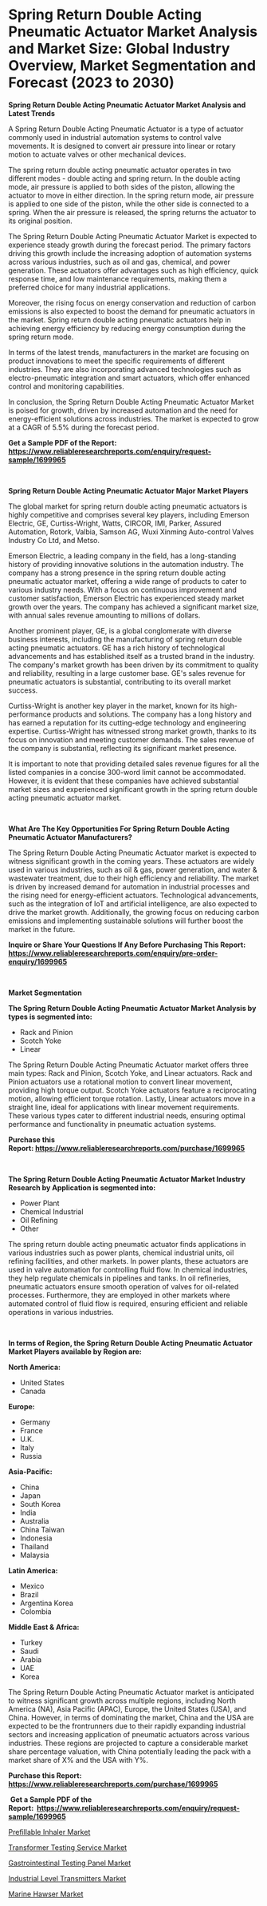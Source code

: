<p><h1>Spring Return Double Acting Pneumatic Actuator Market Analysis and Market Size: Global Industry Overview, Market Segmentation and Forecast (2023 to 2030)</h1></p><p><strong>Spring Return Double Acting Pneumatic Actuator Market Analysis and Latest Trends</strong></p>
<p><p>A Spring Return Double Acting Pneumatic Actuator is a type of actuator commonly used in industrial automation systems to control valve movements. It is designed to convert air pressure into linear or rotary motion to actuate valves or other mechanical devices.</p><p>The spring return double acting pneumatic actuator operates in two different modes - double acting and spring return. In the double acting mode, air pressure is applied to both sides of the piston, allowing the actuator to move in either direction. In the spring return mode, air pressure is applied to one side of the piston, while the other side is connected to a spring. When the air pressure is released, the spring returns the actuator to its original position.</p><p>The Spring Return Double Acting Pneumatic Actuator Market is expected to experience steady growth during the forecast period. The primary factors driving this growth include the increasing adoption of automation systems across various industries, such as oil and gas, chemical, and power generation. These actuators offer advantages such as high efficiency, quick response time, and low maintenance requirements, making them a preferred choice for many industrial applications.</p><p>Moreover, the rising focus on energy conservation and reduction of carbon emissions is also expected to boost the demand for pneumatic actuators in the market. Spring return double acting pneumatic actuators help in achieving energy efficiency by reducing energy consumption during the spring return mode.</p><p>In terms of the latest trends, manufacturers in the market are focusing on product innovations to meet the specific requirements of different industries. They are also incorporating advanced technologies such as electro-pneumatic integration and smart actuators, which offer enhanced control and monitoring capabilities.</p><p>In conclusion, the Spring Return Double Acting Pneumatic Actuator Market is poised for growth, driven by increased automation and the need for energy-efficient solutions across industries. The market is expected to grow at a CAGR of 5.5% during the forecast period.</p></p>
<p><strong>Get a Sample PDF of the Report:&nbsp; <a href="https://www.reliableresearchreports.com/enquiry/request-sample/1699965">https://www.reliableresearchreports.com/enquiry/request-sample/1699965</a></strong></p>
<p>&nbsp;</p>
<p><strong>Spring Return Double Acting Pneumatic Actuator Major Market Players</strong></p>
<p><p>The global market for spring return double acting pneumatic actuators is highly competitive and comprises several key players, including Emerson Electric, GE, Curtiss-Wright, Watts, CIRCOR, IMI, Parker, Assured Automation, Rotork, Valbia, Samson AG, Wuxi Xinming Auto-control Valves Industry Co Ltd, and Metso.</p><p>Emerson Electric, a leading company in the field, has a long-standing history of providing innovative solutions in the automation industry. The company has a strong presence in the spring return double acting pneumatic actuator market, offering a wide range of products to cater to various industry needs. With a focus on continuous improvement and customer satisfaction, Emerson Electric has experienced steady market growth over the years. The company has achieved a significant market size, with annual sales revenue amounting to millions of dollars.</p><p>Another prominent player, GE, is a global conglomerate with diverse business interests, including the manufacturing of spring return double acting pneumatic actuators. GE has a rich history of technological advancements and has established itself as a trusted brand in the industry. The company's market growth has been driven by its commitment to quality and reliability, resulting in a large customer base. GE's sales revenue for pneumatic actuators is substantial, contributing to its overall market success.</p><p>Curtiss-Wright is another key player in the market, known for its high-performance products and solutions. The company has a long history and has earned a reputation for its cutting-edge technology and engineering expertise. Curtiss-Wright has witnessed strong market growth, thanks to its focus on innovation and meeting customer demands. The sales revenue of the company is substantial, reflecting its significant market presence.</p><p>It is important to note that providing detailed sales revenue figures for all the listed companies in a concise 300-word limit cannot be accommodated. However, it is evident that these companies have achieved substantial market sizes and experienced significant growth in the spring return double acting pneumatic actuator market.</p></p>
<p>&nbsp;</p>
<p><strong>What Are The Key Opportunities For Spring Return Double Acting Pneumatic Actuator Manufacturers?</strong></p>
<p><p>The Spring Return Double Acting Pneumatic Actuator market is expected to witness significant growth in the coming years. These actuators are widely used in various industries, such as oil & gas, power generation, and water & wastewater treatment, due to their high efficiency and reliability. The market is driven by increased demand for automation in industrial processes and the rising need for energy-efficient actuators. Technological advancements, such as the integration of IoT and artificial intelligence, are also expected to drive the market growth. Additionally, the growing focus on reducing carbon emissions and implementing sustainable solutions will further boost the market in the future.</p></p>
<p><strong>Inquire or Share Your Questions If Any Before Purchasing This Report: <a href="https://www.reliableresearchreports.com/enquiry/pre-order-enquiry/1699965">https://www.reliableresearchreports.com/enquiry/pre-order-enquiry/1699965</a></strong></p>
<p>&nbsp;</p>
<p><strong>Market Segmentation</strong></p>
<p><strong>The Spring Return Double Acting Pneumatic Actuator Market Analysis by types is segmented into:</strong></p>
<p><ul><li>Rack and Pinion</li><li>Scotch Yoke</li><li>Linear</li></ul></p>
<p><p>The Spring Return Double Acting Pneumatic Actuator market offers three main types: Rack and Pinion, Scotch Yoke, and Linear actuators. Rack and Pinion actuators use a rotational motion to convert linear movement, providing high torque output. Scotch Yoke actuators feature a reciprocating motion, allowing efficient torque rotation. Lastly, Linear actuators move in a straight line, ideal for applications with linear movement requirements. These various types cater to different industrial needs, ensuring optimal performance and functionality in pneumatic actuation systems.</p></p>
<p><strong>Purchase this Report:&nbsp;<a href="https://www.reliableresearchreports.com/purchase/1699965">https://www.reliableresearchreports.com/purchase/1699965</a></strong></p>
<p>&nbsp;</p>
<p><strong>The Spring Return Double Acting Pneumatic Actuator Market Industry Research by Application is segmented into:</strong></p>
<p><ul><li>Power Plant</li><li>Chemical Industrial</li><li>Oil Refining</li><li>Other</li></ul></p>
<p><p>The spring return double acting pneumatic actuator finds applications in various industries such as power plants, chemical industrial units, oil refining facilities, and other markets. In power plants, these actuators are used in valve automation for controlling fluid flow. In chemical industries, they help regulate chemicals in pipelines and tanks. In oil refineries, pneumatic actuators ensure smooth operation of valves for oil-related processes. Furthermore, they are employed in other markets where automated control of fluid flow is required, ensuring efficient and reliable operations in various industries.</p></p>
<p>&nbsp;</p>
<p><strong>In terms of Region, the Spring Return Double Acting Pneumatic Actuator Market Players available by Region are:</strong></p>
<p>
    <p> <strong> North America: </strong>
        <ul>
            <li>United States</li>
            <li>Canada</li>
        </ul>
        </p> 
    <p> <strong> Europe: </strong>
        <ul>
            <li>Germany</li>
            <li>France</li>
            <li>U.K.</li>
            <li>Italy</li>
            <li>Russia</li>
        </ul>
        </p> 
    <p> <strong> Asia-Pacific: </strong>
        <ul>
            <li>China</li>
            <li>Japan</li>
            <li>South Korea</li>
            <li>India</li>
            <li>Australia</li>
            <li>China Taiwan</li>
            <li>Indonesia</li>
            <li>Thailand</li>
            <li>Malaysia</li>
        </ul>
        </p> 
    <p> <strong> Latin America: </strong>
        <ul>
            <li>Mexico</li>
            <li>Brazil</li>
            <li>Argentina Korea</li>
            <li>Colombia</li>
        </ul>
        </p> 
    <p> <strong> Middle East & Africa: </strong>
        <ul>
            <li>Turkey</li>
            <li>Saudi</li>
            <li>Arabia</li>
            <li>UAE</li>
            <li>Korea</li>
        </ul>
    </p>
    </p>
<p><p>The Spring Return Double Acting Pneumatic Actuator market is anticipated to witness significant growth across multiple regions, including North America (NA), Asia Pacific (APAC), Europe, the United States (USA), and China. However, in terms of dominating the market, China and the USA are expected to be the frontrunners due to their rapidly expanding industrial sectors and increasing application of pneumatic actuators across various industries. These regions are projected to capture a considerable market share percentage valuation, with China potentially leading the pack with a market share of X% and the USA with Y%.</p></p>
<p><strong>Purchase this Report: <a href="https://www.reliableresearchreports.com/purchase/1699965">https://www.reliableresearchreports.com/purchase/1699965</a></strong></p>
<p>&nbsp;<strong>Get a Sample PDF of the Report:&nbsp;&nbsp;<a href="https://www.reliableresearchreports.com/enquiry/request-sample/1699965">https://www.reliableresearchreports.com/enquiry/request-sample/1699965</a></strong></p>
<p><strong></strong></p>
<p><p><a href="https://medium.com/@piercehoppe2023/prefillable-inhaler-market-share-evolution-and-market-growth-trends-2023-2030-979b47f8786f">Prefillable Inhaler Market</a></p><p><a href="https://www.linkedin.com/pulse/transformer-testing-service-market-size-share-amp-trends/">Transformer Testing Service Market</a></p><p><a href="https://www.linkedin.com/pulse/gastrointestinal-testing-panel-market-share-amp-new-h3nye/">Gastrointestinal Testing Panel Market</a></p><p><a href="https://github.com/lilstefpacute/Market-Research-Report-List-1/blob/main/industrial-level-transmitters-market.md">Industrial Level Transmitters Market</a></p><p><a href="https://medium.com/@morgancrist1926/marine-hawser-market-comprehensive-assessment-by-type-application-and-geography-2f9e1bb8ad33">Marine Hawser Market</a></p></p>